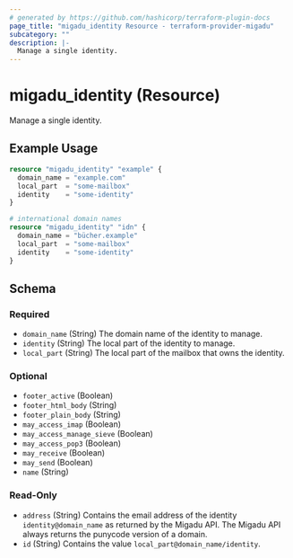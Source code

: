 ```yaml
---
# generated by https://github.com/hashicorp/terraform-plugin-docs
page_title: "migadu_identity Resource - terraform-provider-migadu"
subcategory: ""
description: |-
  Manage a single identity.
---
```


# migadu_identity (Resource)

Manage a single identity.

## Example Usage

```terraform
resource "migadu_identity" "example" {
  domain_name = "example.com"
  local_part  = "some-mailbox"
  identity    = "some-identity"
}

# international domain names
resource "migadu_identity" "idn" {
  domain_name = "bücher.example"
  local_part  = "some-mailbox"
  identity    = "some-identity"
}
```

<!-- schema generated by tfplugindocs -->
## Schema

### Required

- `domain_name` (String) The domain name of the identity to manage.
- `identity` (String) The local part of the identity to manage.
- `local_part` (String) The local part of the mailbox that owns the identity.

### Optional

- `footer_active` (Boolean)
- `footer_html_body` (String)
- `footer_plain_body` (String)
- `may_access_imap` (Boolean)
- `may_access_manage_sieve` (Boolean)
- `may_access_pop3` (Boolean)
- `may_receive` (Boolean)
- `may_send` (Boolean)
- `name` (String)

### Read-Only

- `address` (String) Contains the email address of the identity `identity@domain_name` as returned by the Migadu API. The Migadu API always returns the punycode version of a domain.
- `id` (String) Contains the value `local_part@domain_name/identity`.


